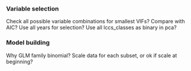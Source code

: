 ### Variable selection 
Check all possible variable combinations for smallest VIFs?
Compare with AIC?
Use all years for selection?
Use all lccs_classes as binary in pca?

### Model building
Why GLM family binomial?
Scale data for each subset, or ok if scale at beginning?